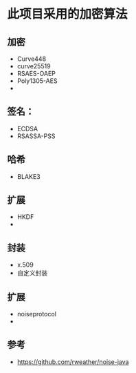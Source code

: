 # 此项目采用的加密算法

## 加密

- Curve448
- curve25519
- RSAES-OAEP
- Poly1305-AES
- 


## 签名：
- ECDSA
- RSASSA-PSS

## 哈希
- BLAKE3

## 扩展
- HKDF
- 

## 封装
- x.509
- 自定义封装

## 扩展
- noiseprotocol
- 

## 参考

- https://github.com/rweather/noise-java
